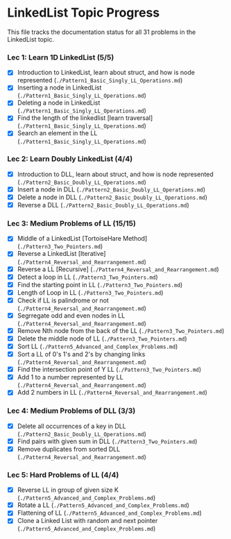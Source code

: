 # LinkedList Topic Progress

This file tracks the documentation status for all 31 problems in the LinkedList topic.

### Lec 1: Learn 1D LinkedList (5/5)

- [x] Introduction to LinkedList, learn about struct, and how is node represented (`./Pattern1_Basic_Singly_LL_Operations.md`)
- [x] Inserting a node in LinkedList (`./Pattern1_Basic_Singly_LL_Operations.md`)
- [x] Deleting a node in LinkedList (`./Pattern1_Basic_Singly_LL_Operations.md`)
- [x] Find the length of the linkedlist [learn traversal] (`./Pattern1_Basic_Singly_LL_Operations.md`)
- [x] Search an element in the LL (`./Pattern1_Basic_Singly_LL_Operations.md`)

### Lec 2: Learn Doubly LinkedList (4/4)

- [x] Introduction to DLL, learn about struct, and how is node represented (`./Pattern2_Basic_Doubly_LL_Operations.md`)
- [x] Insert a node in DLL (`./Pattern2_Basic_Doubly_LL_Operations.md`)
- [x] Delete a node in DLL (`./Pattern2_Basic_Doubly_LL_Operations.md`)
- [x] Reverse a DLL (`./Pattern2_Basic_Doubly_LL_Operations.md`)

### Lec 3: Medium Problems of LL (15/15)

- [x] Middle of a LinkedList [TortoiseHare Method] (`./Pattern3_Two_Pointers.md`)
- [x] Reverse a LinkedList [Iterative] (`./Pattern4_Reversal_and_Rearrangement.md`)
- [x] Reverse a LL [Recursive] (`./Pattern4_Reversal_and_Rearrangement.md`)
- [x] Detect a loop in LL (`./Pattern3_Two_Pointers.md`)
- [x] Find the starting point in LL (`./Pattern3_Two_Pointers.md`)
- [x] Length of Loop in LL (`./Pattern3_Two_Pointers.md`)
- [x] Check if LL is palindrome or not (`./Pattern4_Reversal_and_Rearrangement.md`)
- [x] Segrregate odd and even nodes in LL (`./Pattern4_Reversal_and_Rearrangement.md`)
- [x] Remove Nth node from the back of the LL (`./Pattern3_Two_Pointers.md`)
- [x] Delete the middle node of LL (`./Pattern3_Two_Pointers.md`)
- [x] Sort LL (`./Pattern5_Advanced_and_Complex_Problems.md`)
- [x] Sort a LL of 0's 1's and 2's by changing links (`./Pattern4_Reversal_and_Rearrangement.md`)
- [x] Find the intersection point of Y LL (`./Pattern3_Two_Pointers.md`)
- [x] Add 1 to a number represented by LL (`./Pattern4_Reversal_and_Rearrangement.md`)
- [x] Add 2 numbers in LL (`./Pattern4_Reversal_and_Rearrangement.md`)

### Lec 4: Medium Problems of DLL (3/3)

- [x] Delete all occurrences of a key in DLL (`./Pattern2_Basic_Doubly_LL_Operations.md`)
- [x] Find pairs with given sum in DLL (`./Pattern3_Two_Pointers.md`)
- [x] Remove duplicates from sorted DLL (`./Pattern4_Reversal_and_Rearrangement.md`)

### Lec 5: Hard Problems of LL (4/4)

- [x] Reverse LL in group of given size K (`./Pattern5_Advanced_and_Complex_Problems.md`)
- [x] Rotate a LL (`./Pattern5_Advanced_and_Complex_Problems.md`)
- [x] Flattening of LL (`./Pattern5_Advanced_and_Complex_Problems.md`)
- [x] Clone a Linked List with random and next pointer (`./Pattern5_Advanced_and_Complex_Problems.md`)
